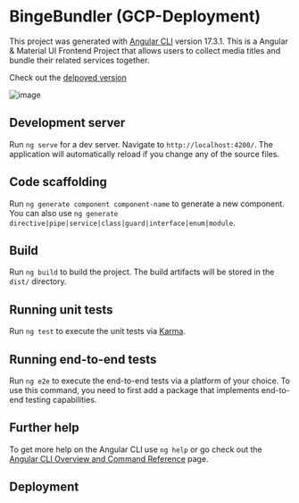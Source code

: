 # BingeBundler (GCP-Deployment)

This project was generated with [Angular CLI](https://github.com/angular/angular-cli) version 17.3.1.
This is a Angular & Material UI Frontend Project that allows users to collect media titles and bundle their related services together. 

Check out the [delpoyed version](https://deploy-preview-48--calm-alfajores-8b0b04.netlify.app/)

![image](https://github.com/AngularMaterial/AngularMaterial/assets/146030630/e1c1bc66-f753-4a65-8900-5ef1ee5473e0)


## Development server

Run `ng serve` for a dev server. Navigate to `http://localhost:4200/`. The application will automatically reload if you change any of the source files.

## Code scaffolding

Run `ng generate component component-name` to generate a new component. You can also use `ng generate directive|pipe|service|class|guard|interface|enum|module`.

## Build

Run `ng build` to build the project. The build artifacts will be stored in the `dist/` directory.

## Running unit tests

Run `ng test` to execute the unit tests via [Karma](https://karma-runner.github.io).

## Running end-to-end tests

Run `ng e2e` to execute the end-to-end tests via a platform of your choice. To use this command, you need to first add a package that implements end-to-end testing capabilities.

## Further help

To get more help on the Angular CLI use `ng help` or go check out the [Angular CLI Overview and Command Reference](https://angular.io/cli) page.

## Deployment